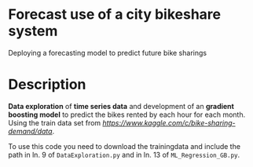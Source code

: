 # Forecast use of a city bikeshare system
Deploying a forecasting model to predict future bike sharings

# Description
**Data exploration** of **time series data** and development of an **gradient boosting model** to predict the bikes rented by each hour for each month. Using the train data set from *https://www.kaggle.com/c/bike-sharing-demand/data*.

To use this code you need to download the trainingdata and include the path in ln. 9 of `DataExploration.py` and in ln. 13 of `ML_Regression_GB.py`.